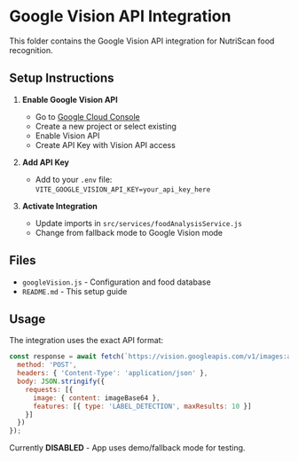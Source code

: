# Google Vision API Integration

This folder contains the Google Vision API integration for NutriScan food recognition.

## Setup Instructions

1. **Enable Google Vision API**
   - Go to [Google Cloud Console](https://console.cloud.google.com/apis/credentials)
   - Create a new project or select existing
   - Enable Vision API
   - Create API Key with Vision API access

2. **Add API Key**
   - Add to your `.env` file: `VITE_GOOGLE_VISION_API_KEY=your_api_key_here`

3. **Activate Integration**
   - Update imports in `src/services/foodAnalysisService.js`
   - Change from fallback mode to Google Vision mode

## Files

- `googleVision.js` - Configuration and food database
- `README.md` - This setup guide

## Usage

The integration uses the exact API format:
```javascript
const response = await fetch(`https://vision.googleapis.com/v1/images:annotate?key=${API_KEY}`, {
  method: 'POST',
  headers: { 'Content-Type': 'application/json' },
  body: JSON.stringify({
    requests: [{
      image: { content: imageBase64 },
      features: [{ type: 'LABEL_DETECTION', maxResults: 10 }]
    }]
  })
});
```

Currently **DISABLED** - App uses demo/fallback mode for testing.